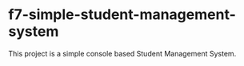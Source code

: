 # f7-simple-student-management-system
This project is a simple console based Student Management System.
